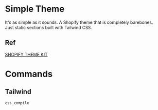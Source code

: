 # Simple Theme
It's as simple as it sounds. A Shopify theme that is completely barebones. Just static sections built with Tailwind CSS.

## Ref
[SHOPIFY THEME KIT](https://shopify.dev/tools/theme-kit/getting-started)

# Commands
## Tailwind
```
css_compile
```